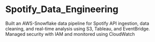 # Spotify_Data_Engineering
Built an AWS-Snowflake data pipeline for Spotify API ingestion, data cleaning, and real-time analysis using S3, Tableau, and EventBridge. Managed security with IAM and monitored using CloudWatch
